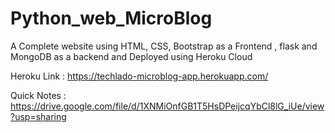 # Python_web_MicroBlog
A Complete website using HTML, CSS, Bootstrap as a Frontend , flask and MongoDB as a backend and Deployed using Heroku Cloud

Heroku Link : https://techlado-microblog-app.herokuapp.com/

Quick Notes : https://drive.google.com/file/d/1XNMiOnfGB1T5HsDPeijcqYbCl8lG_iUe/view?usp=sharing

